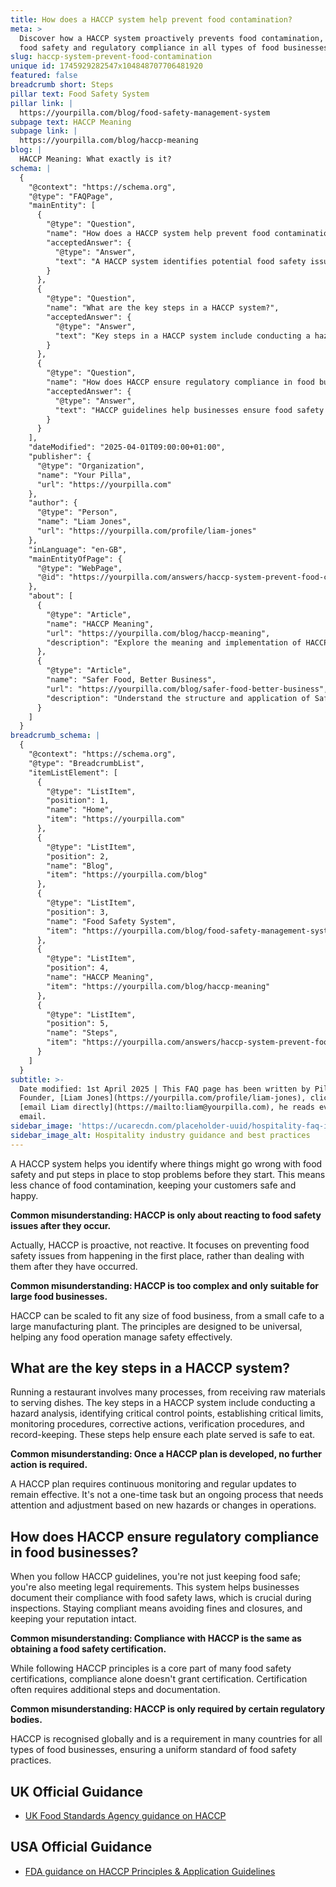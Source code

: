 ```yaml
---
title: How does a HACCP system help prevent food contamination?
meta: >
  Discover how a HACCP system proactively prevents food contamination, ensuring
  food safety and regulatory compliance in all types of food businesses.
slug: haccp-system-prevent-food-contamination
unique id: 1745929282547x104848707706481920
featured: false
breadcrumb short: Steps
pillar text: Food Safety System
pillar link: |
  https://yourpilla.com/blog/food-safety-management-system
subpage text: HACCP Meaning
subpage link: |
  https://yourpilla.com/blog/haccp-meaning
blog: |
  HACCP Meaning: What exactly is it?
schema: |
  {
    "@context": "https://schema.org",
    "@type": "FAQPage",
    "mainEntity": [
      {
        "@type": "Question",
        "name": "How does a HACCP system help prevent food contamination?",
        "acceptedAnswer": {
          "@type": "Answer",
          "text": "A HACCP system identifies potential food safety issues and implements preventative measures to avoid problems before they start, significantly reducing the risk of food contamination and ensuring customer safety."
        }
      },
      {
        "@type": "Question",
        "name": "What are the key steps in a HACCP system?",
        "acceptedAnswer": {
          "@type": "Answer",
          "text": "Key steps in a HACCP system include conducting a hazard analysis, identifying critical control points, setting critical limits, implementing monitoring procedures, taking corrective actions, carrying out verification procedures, and keeping records. These steps ensure food safety across every stage of food handling."
        }
      },
      {
        "@type": "Question",
        "name": "How does HACCP ensure regulatory compliance in food businesses?",
        "acceptedAnswer": {
          "@type": "Answer",
          "text": "HACCP guidelines help businesses ensure food safety and meet legal requirements. This system not only keeps food safe but also provides necessary documentation during inspections to avoid fines and closures and uphold a business's reputation."
        }
      }
    ],
    "dateModified": "2025-04-01T09:00:00+01:00",
    "publisher": {
      "@type": "Organization",
      "name": "Your Pilla",
      "url": "https://yourpilla.com"
    },
    "author": {
      "@type": "Person",
      "name": "Liam Jones",
      "url": "https://yourpilla.com/profile/liam-jones"
    },
    "inLanguage": "en-GB",
    "mainEntityOfPage": {
      "@type": "WebPage",
      "@id": "https://yourpilla.com/answers/haccp-system-prevent-food-contamination"
    },
    "about": [
      {
        "@type": "Article",
        "name": "HACCP Meaning",
        "url": "https://yourpilla.com/blog/haccp-meaning",
        "description": "Explore the meaning and implementation of HACCP principles to ensure regulatory compliance and maintain food safety."
      },
      {
        "@type": "Article",
        "name": "Safer Food, Better Business",
        "url": "https://yourpilla.com/blog/safer-food-better-business",
        "description": "Understand the structure and application of Safer Food, Better Business practices to ensure complete adherence to food safety laws and the principles of HACCP."
      }
    ]
  }
breadcrumb_schema: |
  {
    "@context": "https://schema.org",
    "@type": "BreadcrumbList",
    "itemListElement": [
      {
        "@type": "ListItem",
        "position": 1,
        "name": "Home",
        "item": "https://yourpilla.com"
      },
      {
        "@type": "ListItem",
        "position": 2,
        "name": "Blog",
        "item": "https://yourpilla.com/blog"
      },
      {
        "@type": "ListItem",
        "position": 3,
        "name": "Food Safety System",
        "item": "https://yourpilla.com/blog/food-safety-management-system"
      },
      {
        "@type": "ListItem",
        "position": 4,
        "name": "HACCP Meaning",
        "item": "https://yourpilla.com/blog/haccp-meaning"
      },
      {
        "@type": "ListItem",
        "position": 5,
        "name": "Steps",
        "item": "https://yourpilla.com/answers/haccp-system-prevent-food-contamination"
      }
    ]
  }
subtitle: >-
  Date modified: 1st April 2025 | This FAQ page has been written by Pilla
  Founder, [Liam Jones](https://yourpilla.com/profile/liam-jones), click to
  [email Liam directly](https://mailto:liam@yourpilla.com), he reads every
  email.
sidebar_image: 'https://ucarecdn.com/placeholder-uuid/hospitality-faq-image.jpg'
sidebar_image_alt: Hospitality industry guidance and best practices
---
```

A HACCP system helps you identify where things might go wrong with food safety and put steps in place to stop problems before they start. This means less chance of food contamination, keeping your customers safe and happy.

**Common misunderstanding: HACCP is only about reacting to food safety issues after they occur.**

Actually, HACCP is proactive, not reactive. It focuses on preventing food safety issues from happening in the first place, rather than dealing with them after they have occurred.

**Common misunderstanding: HACCP is too complex and only suitable for large food businesses.**

HACCP can be scaled to fit any size of food business, from a small cafe to a large manufacturing plant. The principles are designed to be universal, helping any food operation manage safety effectively.

## What are the key steps in a HACCP system?

Running a restaurant involves many processes, from receiving raw materials to serving dishes. The key steps in a HACCP system include conducting a hazard analysis, identifying critical control points, establishing critical limits, monitoring procedures, corrective actions, verification procedures, and record-keeping. These steps help ensure each plate served is safe to eat.

**Common misunderstanding: Once a HACCP plan is developed, no further action is required.**

A HACCP plan requires continuous monitoring and regular updates to remain effective. It's not a one-time task but an ongoing process that needs attention and adjustment based on new hazards or changes in operations.

## How does HACCP ensure regulatory compliance in food businesses?

When you follow HACCP guidelines, you're not just keeping food safe; you're also meeting legal requirements. This system helps businesses document their compliance with food safety laws, which is crucial during inspections. Staying compliant means avoiding fines and closures, and keeping your reputation intact.

**Common misunderstanding: Compliance with HACCP is the same as obtaining a food safety certification.**

While following HACCP principles is a core part of many food safety certifications, compliance alone doesn't grant certification. Certification often requires additional steps and documentation.

**Common misunderstanding: HACCP is only required by certain regulatory bodies.**

HACCP is recognised globally and is a requirement in many countries for all types of food businesses, ensuring a uniform standard of food safety practices.

## UK Official Guidance

-   [UK Food Standards Agency guidance on HACCP](https://www.gov.uk/food-safety-hazard-analysis)

## USA Official Guidance

-   [FDA guidance on HACCP Principles & Application Guidelines](https://www.fda.gov/food/hazard-analysis-critical-control-point-haccp/haccp-principles-application-guidelines)
